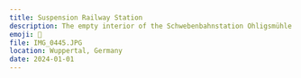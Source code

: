 ```yaml
---
title: Suspension Railway Station
description: The empty interior of the Schwebenbahnstation Ohligsmühle at night
emoji: 🚟
file: IMG_0445.JPG
location: Wuppertal, Germany
date: 2024-01-01
---
```

